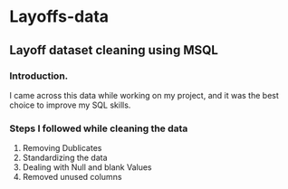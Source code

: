 # Layoffs-data
## Layoff dataset cleaning using MSQL
### Introduction.
I came across this data while working on my project, and it was the best choice to improve my SQL skills.
### Steps I followed while cleaning the data
1. Removing Dublicates
2. Standardizing the data
3. Dealing with Null and blank Values
4. Removed unused columns


